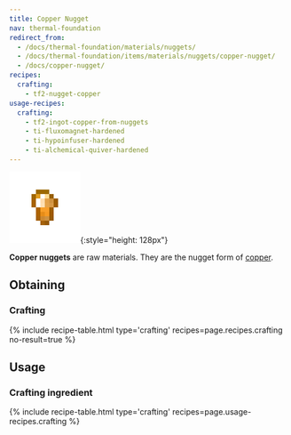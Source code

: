 ```yaml
---
title: Copper Nugget
nav: thermal-foundation
redirect_from:
  - /docs/thermal-foundation/materials/nuggets/
  - /docs/thermal-foundation/items/materials/nuggets/copper-nugget/
  - /docs/copper-nugget/
recipes:
  crafting:
    - tf2-nugget-copper
usage-recipes:
  crafting:
    - tf2-ingot-copper-from-nuggets
    - ti-fluxomagnet-hardened
    - ti-hypoinfuser-hardened
    - ti-alchemical-quiver-hardened
---
```


![Copper nugget](/assets/images/thermal-foundation/nugget-copper.png){:style="height: 128px"}


**Copper nuggets** are raw materials. They are the nugget form of
[copper](/docs/thermal-foundation/copper-ingot/).


Obtaining
---------

### Crafting
{% include recipe-table.html type='crafting' recipes=page.recipes.crafting no-result=true %}


Usage
-----

### Crafting ingredient
{% include recipe-table.html type='crafting' recipes=page.usage-recipes.crafting %}
